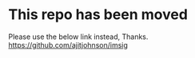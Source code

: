 # This repo has been moved
Please use the below link instead, Thanks.
https://github.com/ajitjohnson/imsig
